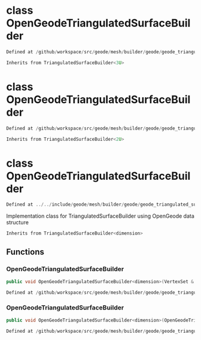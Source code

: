 # class OpenGeodeTriangulatedSurfaceBuilder

```cpp
Defined at /github/workspace/src/geode/mesh/builder/geode/geode_triangulated_surface_builder.cpp#152
```

```cpp
Inherits from TriangulatedSurfaceBuilder<3U>
```



# class OpenGeodeTriangulatedSurfaceBuilder

```cpp
Defined at /github/workspace/src/geode/mesh/builder/geode/geode_triangulated_surface_builder.cpp#151
```

```cpp
Inherits from TriangulatedSurfaceBuilder<2U>
```



# class OpenGeodeTriangulatedSurfaceBuilder

```cpp
Defined at ../../include/geode/mesh/builder/geode/geode_triangulated_surface_builder.h#45
```

 Implementation class for TriangulatedSurfaceBuilder using OpenGeode data structure



```cpp
Inherits from TriangulatedSurfaceBuilder<dimension>
```



## Functions

### OpenGeodeTriangulatedSurfaceBuilder

```cpp
public void OpenGeodeTriangulatedSurfaceBuilder<dimension>(VertexSet & vertex_set, MeshBuilderFactoryKey )
```

```cpp
Defined at /github/workspace/src/geode/mesh/builder/geode/geode_triangulated_surface_builder.cpp#33
```

### OpenGeodeTriangulatedSurfaceBuilder

```cpp
public void OpenGeodeTriangulatedSurfaceBuilder<dimension>(OpenGeodeTriangulatedSurface<dimension> & mesh)
```

```cpp
Defined at /github/workspace/src/geode/mesh/builder/geode/geode_triangulated_surface_builder.cpp#43
```



